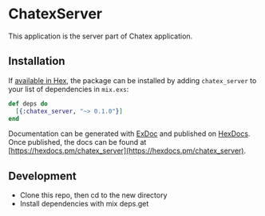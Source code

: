 # ChatexServer

This application is the server part of Chatex application.

## Installation

If [available in Hex](https://hex.pm/docs/publish), the package can be installed
by adding `chatex_server` to your list of dependencies in `mix.exs`:

```elixir
def deps do
  [{:chatex_server, "~> 0.1.0"}]
end
```

Documentation can be generated with [ExDoc](https://github.com/elixir-lang/ex_doc)
and published on [HexDocs](https://hexdocs.pm). Once published, the docs can
be found at [https://hexdocs.pm/chatex_server](https://hexdocs.pm/chatex_server).

## Development 

* Clone this repo, then cd to the new directory
* Install dependencies with mix deps.get
